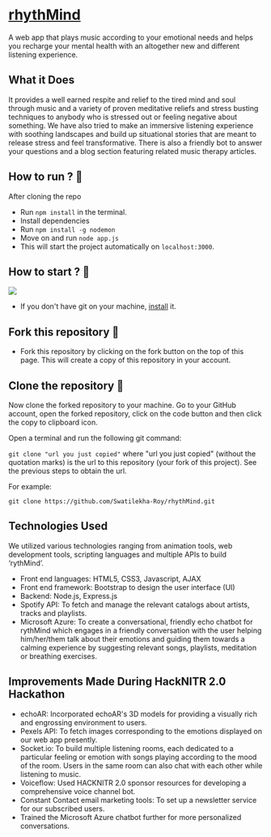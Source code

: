 # [rhythMind](https://github.com/Swatilekha-Roy/rhythMind)
A web app that plays music according to your emotional needs and helps you recharge your mental health with an altogether new and different listening experience.

## What it Does
It provides a well earned respite and relief to the tired mind and soul through music and a variety of proven meditative reliefs and stress busting techniques to anybody who is stressed out or feeling negative about something. We have also tried to make an immersive listening experience with soothing landscapes and build up situational stories that are meant to release stress and feel transformative. There is also a friendly bot to answer your questions and a blog section featuring related music therapy articles.

## How to run ? 🛴
After cloning the repo
- Run `npm install` in the terminal.
- Install dependencies
- Run `npm install -g nodemon`
- Move on and run `node app.js`
- This will start the project automatically on `localhost:3000`.

## How to start ? 🎪
![](http://pa1.narvii.com/6468/75242fadf2cc1df5ca1f5f8a1906a6a9db572dca_00.gif)
- If you don't have git on your machine, [install](https://docs.github.com/en/github/getting-started-with-github/set-up-git) it.

## Fork this repository 🚀
- Fork this repository by clicking on the fork button on the top of this page. This will create a copy of this repository in your account.

## Clone the repository 🏁
Now clone the forked repository to your machine. Go to your GitHub account, open the forked repository, click on the code button and then click the copy to clipboard icon.

Open a terminal and run the following git command:

`git clone "url you just copied"`
where "url you just copied" (without the quotation marks) is the url to this repository (your fork of this project). See the previous steps to obtain the url.

For example:

`git clone https://github.com/Swatilekha-Roy/rhythMind.git`

## Technologies Used
We utilized various technologies ranging from animation tools, web development tools, scripting languages and multiple APIs to build ‘rythMind’. 
- Front end languages: HTML5, CSS3, Javascript, AJAX
- Front end framework: Bootstrap to design the user interface (UI)
- Backend: Node.js, Express.js
- Spotify API: To fetch and manage the relevant catalogs about artists, tracks and playlists.  
- Microsoft Azure: To create a conversational, friendly echo chatbot for rythMind which engages in a friendly conversation with the user helping him/her/them talk about their emotions and guiding them towards a calming experience by suggesting relevant songs, playlists, meditation or breathing exercises.

## Improvements Made During HackNITR 2.0 Hackathon
- echoAR: Incorporated echoAR's 3D models for providing a visually rich and engrossing environment to users. 
- Pexels API: To fetch images corresponding to the emotions displayed on our web app presently. 
- Socket.io: To build multiple listening rooms, each dedicated to a particular feeling or emotion with songs playing according to the mood of the room. Users in the same room can also chat with each other while listening to music.
- Voiceflow: Used HACKNITR 2.0 sponsor resources for developing a comprehensive voice channel bot. 
- Constant Contact email marketing tools: To set up a newsletter service for our subscribed users. 
- Trained the Microsoft Azure chatbot further for more personalized conversations.
